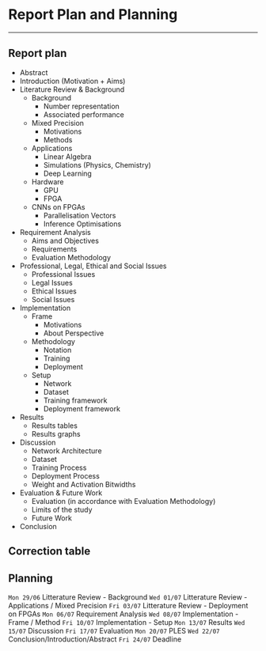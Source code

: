 
# Report Plan and Planning

---

## Report plan
- Abstract
- Introduction (Motivation + Aims)
- Literature Review & Background
    - Background
        - Number representation
        - Associated performance
    - Mixed Precision
        - Motivations
        - Methods
    - Applications
        - Linear Algebra
        - Simulations (Physics, Chemistry)
        - Deep Learning
    - Hardware
        - GPU
        - FPGA
    - CNNs on FPGAs
        - Parallelisation Vectors
        - Inference Optimisations
- Requirement Analysis
    - Aims and Objectives
    - Requirements
    - Evaluation Methodology
- Professional, Legal, Ethical and Social Issues
    - Professional Issues
    - Legal Issues
    - Ethical Issues
    - Social Issues
- Implementation
    - Frame
      - Motivations
      - About Perspective
    - Methodology
      - Notation
      - Training
      - Deployment
    - Setup
      - Network
      - Dataset
      - Training framework
      - Deployment framework
- Results
    - Results tables
    - Results graphs
- Discussion
    - Network Architecture
    - Dataset
    - Training Process
    - Deployment Process
    - Weight and Activation Bitwidths
- Evaluation & Future Work
    - Evaluation (in accordance with Evaluation Methodology)
    - Limits of the study
    - Future Work
- Conclusion

## Correction table

<!-- | Chapter Name                     | Written | Read (M.Lagadec) | Read (M.Cotret) | Read (M.Stewart) | Corrected |
| -------------------------------- | :-----: | ---------------- | --------------- | ---------------- | --------- |
| Abstract                         |    X    |                  |                 |                  |           |
| Chapter 1 - Introduction         |    X    |                  |                 |                  |           |
| Chapter 2 - LR - Background      |    X    |                  |                 |                  |           |
| Chapter 2 - LR - Mixed Precision |    X    |                  |                 |                  |           |
| Chapter 2 - LR - Applications    |    X    |                  |                 |                  |           |
| Chapter 2 - LR - Hardware        |    X    |                  |                 |                  |           |
| Chapter 2 - LR - CNNs on FPGAs   |    X    |                  |                 |                  |           |
| Chapter 3 - Requirement Analysis |    X    |                  |                 |                  |           |
| Chapter 4 - PLES                 |    X    |                  |                 |                  |           |
| Chapter 5 - Project Plan         |    X    |                  |                 |                  |           |
| Chapter 6 - Conclusion           |    X    |                  |                 |                  |           | -->




## Planning
`Mon 29/06` Litterature Review - Background
`Wed 01/07` Litterature Review - Applications / Mixed Precision
`Fri 03/07` Litterature Review - Deployment on FPGAs
`Mon 06/07` Requirement Analysis
`Wed 08/07` Implementation - Frame / Method
`Fri 10/07` Implementation - Setup
`Mon 13/07` Results
`Wed 15/07` Discussion
`Fri 17/07` Evaluation
`Mon 20/07` PLES
`Wed 22/07` Conclusion/Introduction/Abstract
`Fri 24/07` Deadline
